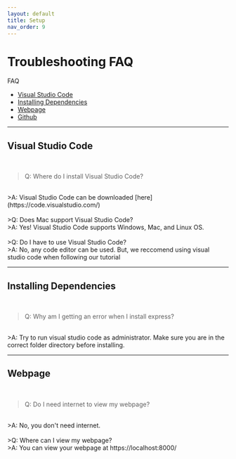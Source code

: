 ```yaml
---
layout: default
title: Setup
nav_order: 9
---
```


# Troubleshooting FAQ

FAQ

* [Visual Studio Code](#visual-studio-code)
* [Installing Dependencies](#installing-dependencies)
* [Webpage](#webpage)
* [Github](#github)

- - - -
## Visual Studio Code
<br>

>Q: Where do I install Visual Studio Code?
<br>
>A: Visual Studio Code can be downloaded [here](https://code.visualstudio.com/)
<br>
<br>
>Q: Does Mac support Visual Studio Code?
<br>
>A: Yes! Visual Studio Code supports Windows, Mac, and Linux OS.
<br>
<br>
>Q: Do I have to use Visual Studio Code?
<br>
>A: No, any code editor can be used. But, we reccomend using visual studio code when following our tutorial

- - - -
## Installing Dependencies
<br>

>Q: Why am I getting an error when I install express?
<br>
>A: Try to run visual studio code as administrator. Make sure you are in the correct folder directory before installing. 

- - - -
## Webpage
<br>

>Q: Do I need internet to view my webpage?
<br>
>A: No, you don't need internet. 
<br>
<br>
>Q: Where can I view my webpage?
<br>
>A: You can view your webpage at https://localhost:8000/